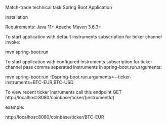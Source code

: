 Match-trade technical task Spring Boot Application

Installation

Requirements:
Java 11+
Apache Maven 3.6.3+

To start application with default instruments subscription for ticker channel invoke:

mvn spring-boot:run

To start application with configured instruments subscription for ticker channel pass comma seperated instruments in spring-boot.run.arguments:

mvn spring-boot:run -Dspring-boot.run.arguments=--ticker-instruments=BTC-EUR,BTC-USD

To view recent ticker instruments call this endpoint GET http://localhost:8080/coinbase/ticker/{instrumentId}

example:

http://localhost:8080/coinbase/ticker/BTC-EUR

